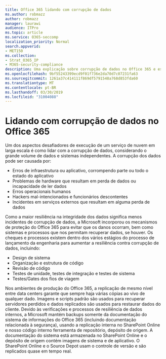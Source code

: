 ```yaml
---
title: Office 365 lidando com corrupção de dados
ms.author: robmazz
author: robmazz
manager: laurawi
audience: ITPro
ms.topic: article
ms.service: O365-seccomp
localization_priority: Normal
search.appverid:
- MET150
ms.collection:
- Strat_O365_IP
- M365-security-compliance
description: Uma explicação sobre corrupção de dados no Office 365 e esforços de prevenção e recuperação da Microsoft.
ms.openlocfilehash: 9bf55243399ecd9f01f736e2da70d7c07231fa63
ms.sourcegitcommit: 1261a37c414111f869df5791548a768d853fda60
ms.translationtype: MT
ms.contentlocale: pt-BR
ms.lasthandoff: 03/30/2019
ms.locfileid: "31004088"
---
```

# <a name="dealing-with-data-corruption-in-office-365"></a>Lidando com corrupção de dados no Office 365

Um dos aspectos desafiadores de execução de um serviço de nuvem em larga escala é como lidar com a corrupção de dados, considerando o grande volume de dados e sistemas independentes. A corrupção dos dados pode ser causada por:
- Erros de infraestrutura ou aplicativo, corrompendo parte ou todo o estado do aplicativo 
- Problemas de hardware que resultam em perda de dados ou incapacidade de ler dados 
- Erros operacionais humanos 
- Hackers mal-intencionados e funcionários descontentes 
- Incidentes em serviços externos que resultam em alguma perda de dados 

Como a maior resiliência na integridade dos dados significa menos incidentes de corrupção de dados, a Microsoft incorporou os mecanismos de proteção do Office 365 para evitar que os danos ocorram, bem como sistemas e processos que nos permitam recuperar dados, se houver. Os cheques e processos existem dentro dos vários estágios do processo de lançamento da engenharia para aumentar a resiliência contra corrupção de dados, incluindo:
- Design de sistema
- Organização e estrutura de código 
- Revisão de código 
- Testes de unidade, testes de integração e testes de sistema
- Testes/Gates dos fios de viagem 

Nos ambientes de produção do Office 365, a replicação de mesmo nível entre data centers garante que sempre haja várias cópias ao vivo de qualquer dado. Imagens e scripts padrão são usados para recuperar servidores perdidos e dados replicados são usados para restaurar dados do cliente. Devido às verificações e processos de resiliência de dados internos, a Microsoft mantém backups somente da documentação do sistema de informações do Office 365 (incluindo documentação relacionada à segurança), usando a replicação interna no SharePoint Online e nosso código interno ferramenta de repositório, depósito de origem. A documentação do sistema está armazenada no SharePoint Online e o depósito de origem contém imagens de sistema e de aplicativo. O SharePoint Online e o Source Depot usam o controle de versão e são replicados quase em tempo real. 